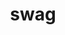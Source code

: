 ---
category: 4-letters
denotation: null
name: swag
reference_link: https://www.etymonline.com/word/swag
root_language: null
root_name: null
title: swag
type: free
word_sums:
- respelling: swag
  sum: 'Swag + '
---
